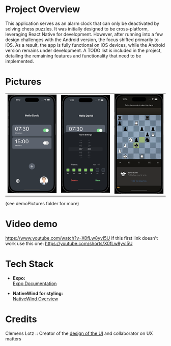 # Project Overview
This application serves as an alarm clock that can only be deactivated by solving chess puzzles. It was initially designed to be cross-platform, leveraging React Native for development. However, after running into a few design challenges with the Android version, the focus shifted primarily to iOS. As a result, the app is fully functional on iOS devices, while the Android version remains under development. A TODO list is included in the project, detailing the remaining features and functionality that need to be implemented.
# Pictures
<table>
  <tr>
    <td><img src="https://github.com/DavidLanglamet/ChessAlarmClock/blob/main/demoPictures/HomeScreen.png?raw=true" width="300" alt="Home Screen"></td>
    <td><img src="https://github.com/DavidLanglamet/ChessAlarmClock/blob/main/demoPictures/AlarmSettings.png?raw=true" width="300" alt="Alarm Settings"></td>
    <td><img src="https://github.com/DavidLanglamet/ChessAlarmClock/blob/main/demoPictures/Puzzle.png?raw=true" width="300" alt="Alarm Settings"></td>
  </tr>
</table>
(see demoPictures folder for more)


# Video demo
https://www.youtube.com/watch?v=X0fLw8yvI5U
If this first link doesn't work use this one:
https://youtube.com/shorts/X0fLw8yvI5U
# Tech Stack
- **Expo:**  
  [Expo Documentation](https://expo.dev/)

- **NativeWind for styling:**  
  [NativeWind Overview](https://www.nativewind.dev/overview/)
# Credits
Clemens Lotz :: Creator of the [design of the UI](https://www.figma.com/proto/uESWeQ6nHIY9VCm8peBq0z/DingDing_d4?node-id=360-11&starting-point-node-id=349%3A3&comments-enabled=1&locale=en) and collaborator on UX matters
